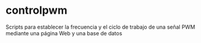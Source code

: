 # controlpwm
Scripts para establecer la frecuencia y el ciclo de trabajo de una señal PWM mediante una página Web y una base de datos

